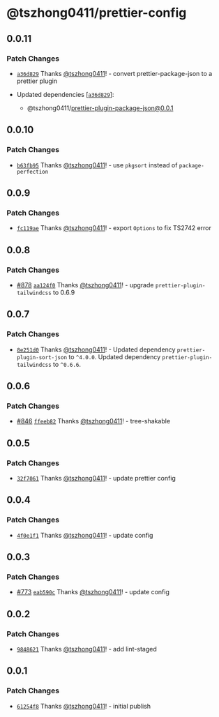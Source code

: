 # @tszhong0411/prettier-config

## 0.0.11

### Patch Changes

- [`a36d829`](https://github.com/tszhong0411/honghong.me/commit/a36d829b62622c785f0060debe3ab7ee7dd0ac05) Thanks [@tszhong0411](https://github.com/tszhong0411)! - convert prettier-package-json to a prettier plugin

- Updated dependencies [[`a36d829`](https://github.com/tszhong0411/honghong.me/commit/a36d829b62622c785f0060debe3ab7ee7dd0ac05)]:
  - @tszhong0411/prettier-plugin-package-json@0.0.1

## 0.0.10

### Patch Changes

- [`b63fb95`](https://github.com/tszhong0411/honghong.me/commit/b63fb9579613f671d4382701d12c3c296f8348b4) Thanks [@tszhong0411](https://github.com/tszhong0411)! - use `pkgsort` instead of `package-perfection`

## 0.0.9

### Patch Changes

- [`fc119ae`](https://github.com/tszhong0411/honghong.me/commit/fc119ae7b1a366478489917ddedea7a3efd792af) Thanks [@tszhong0411](https://github.com/tszhong0411)! - export `Options` to fix TS2742 error

## 0.0.8

### Patch Changes

- [#878](https://github.com/tszhong0411/honghong.me/pull/878) [`aa124f0`](https://github.com/tszhong0411/honghong.me/commit/aa124f0398aff3ac8448864bac25af54d9ccf220) Thanks [@tszhong0411](https://github.com/tszhong0411)! - upgrade `prettier-plugin-tailwindcss` to 0.6.9

## 0.0.7

### Patch Changes

- [`8e251d0`](https://github.com/tszhong0411/honghong.me/commit/8e251d073c19853086759036d41afd92bfe59b83) Thanks [@tszhong0411](https://github.com/tszhong0411)! - Updated dependency `prettier-plugin-sort-json` to `^4.0.0`.
  Updated dependency `prettier-plugin-tailwindcss` to `^0.6.6`.

## 0.0.6

### Patch Changes

- [#846](https://github.com/tszhong0411/honghong.me/pull/846) [`ffeeb82`](https://github.com/tszhong0411/honghong.me/commit/ffeeb82b01e12597980fbb797e5d499591c23cc4) Thanks [@tszhong0411](https://github.com/tszhong0411)! - tree-shakable

## 0.0.5

### Patch Changes

- [`32f7061`](https://github.com/tszhong0411/honghong.me/commit/32f7061859adfb350d578faee083b2a30953da5f) Thanks [@tszhong0411](https://github.com/tszhong0411)! - update prettier config

## 0.0.4

### Patch Changes

- [`4f0e1f1`](https://github.com/tszhong0411/honghong.me/commit/4f0e1f11021036bb7506eba3ed8554df3ef7c7ea) Thanks [@tszhong0411](https://github.com/tszhong0411)! - update config

## 0.0.3

### Patch Changes

- [#773](https://github.com/tszhong0411/honghong.me/pull/773) [`eab590c`](https://github.com/tszhong0411/honghong.me/commit/eab590c9d881b8a9a5ee65e1a213656e413e4114) Thanks [@tszhong0411](https://github.com/tszhong0411)! - update config

## 0.0.2

### Patch Changes

- [`9848621`](https://github.com/tszhong0411/honghong.me/commit/98486214c93881db6c292b424e03a7afa328f5c7) Thanks [@tszhong0411](https://github.com/tszhong0411)! - add lint-staged

## 0.0.1

### Patch Changes

- [`61254f8`](https://github.com/tszhong0411/honghong.me/commit/61254f80abb63f43310cefd5ccc4dcd8eb098875) Thanks [@tszhong0411](https://github.com/tszhong0411)! - initial publish
